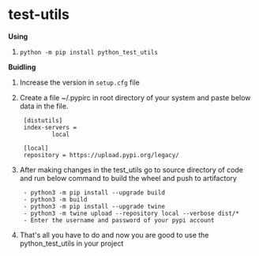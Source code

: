 # test-utils

**Using**

1. `python -m pip install python_test_utils`


**Buidling**

1. Increase the version in `setup.cfg` file

2. Create a file ~/.pypirc in root directory of your system and paste below data in the file.

        [distutils]
        index-servers =
                local

        [local]
        repository = https://upload.pypi.org/legacy/
 
4. After making changes in the test_utils go to source directory of code and run below command to build the wheel and push to artifactory

        - python3 -m pip install --upgrade build
        - python3 -m build
        - python3 -m pip install --upgrade twine
        - python3 -m twine upload --repository local --verbose dist/*
        - Enter the username and password of your pypi account
 
5. That's all you have to do and now you are good to use the python_test_utils in your project
  
